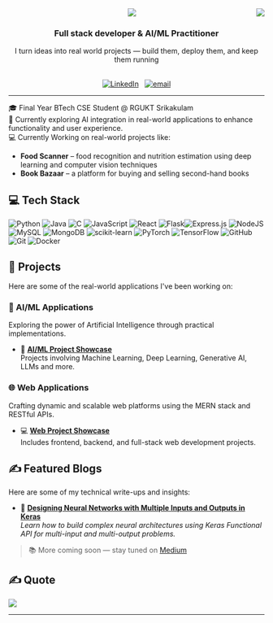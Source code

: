 <img align="right" src="https://visitor-badge.laobi.icu/badge?page_id=srikanth-maganti.srikanth-maganti" />
<div align="center">
  <img src="https://readme-typing-svg.herokuapp.com/?font=Righteous&size=35&center=true&vCenter=true&width=500&height=70&duration=4000&lines=Hi+There!+👋;I'm+Srikanth%20Maganti%20!;" />
</div>
<h3 align="center">Full stack developer & AI/ML Practitioner</h3>
<div align="center">
 I turn ideas into real world projects — build them, deploy them, and keep them running
 </div>
<br>
<div align="center"> 
  
 [![LinkedIn](https://img.shields.io/badge/LinkedIn-0077B5?style=for-the-badge&logo=linkedin&logoColor=white)](https://linkedin.com/in/srikanth-maganti1) &nbsp; [![email](https://img.shields.io/badge/Email-D14836?style=for-the-badge&logo=gmail&logoColor=white)](mailto:srikanthmaganti2004@gmail.com) 

</div>
<hr>

🎓 Final Year BTech CSE Student @ RGUKT Srikakulam    
🔭 Currently exploring AI integration in real-world applications to enhance functionality and user experience.  
💻 Currently Working on real-world projects like:
- **Food Scanner** – food recognition and nutrition estimation using deep learning and computer vision techniques  
- **Book Bazaar** – a platform for buying and selling second-hand books


## 💻 Tech Stack
![Python](https://img.shields.io/badge/python-3670A0?style=for-the-badge&logo=python&logoColor=ffdd54) ![Java](https://img.shields.io/badge/java-%23ED8B00.svg?style=for-the-badge&logo=openjdk&logoColor=white) ![C](https://img.shields.io/badge/c-%2300599C.svg?style=for-the-badge&logo=c&logoColor=white) ![JavaScript](https://img.shields.io/badge/javascript-%23323330.svg?style=for-the-badge&logo=javascript&logoColor=%23F7DF1E)
![React](https://img.shields.io/badge/react-%2320232a.svg?style=for-the-badge&logo=react&logoColor=%2361DAFB) ![Flask](https://img.shields.io/badge/flask-%23000.svg?style=for-the-badge&logo=flask&logoColor=white)![Express.js](https://img.shields.io/badge/express.js-%23404d59.svg?style=for-the-badge&logo=express&logoColor=%2361DAFB) ![NodeJS](https://img.shields.io/badge/node.js-6DA55F?style=for-the-badge&logo=node.js&logoColor=white)
![MySQL](https://img.shields.io/badge/mysql-4479A1.svg?style=for-the-badge&logo=mysql&logoColor=white) ![MongoDB](https://img.shields.io/badge/MongoDB-%234ea94b.svg?style=for-the-badge&logo=mongodb&logoColor=white) 
![scikit-learn](https://img.shields.io/badge/scikit--learn-%23F7931E.svg?style=for-the-badge&logo=scikit-learn&logoColor=white) ![PyTorch](https://img.shields.io/badge/PyTorch-%23EE4C2C.svg?style=for-the-badge&logo=PyTorch&logoColor=white) ![TensorFlow](https://img.shields.io/badge/TensorFlow-%23FF6F00.svg?style=for-the-badge&logo=TensorFlow&logoColor=white)
![GitHub](https://img.shields.io/badge/github-%23121011.svg?style=for-the-badge&logo=github&logoColor=white) ![Git](https://img.shields.io/badge/git-%23F05033.svg?style=for-the-badge&logo=git&logoColor=white) ![Docker](https://img.shields.io/badge/docker-%230db7ed.svg?style=for-the-badge&logo=docker&logoColor=white) 
## 🚀 Projects

Here are some of the real-world applications I've been working on:

### 🤖 AI/ML Applications
Exploring the power of Artificial Intelligence through practical implementations.
- 🧠 [**AI/ML Project Showcase**](https://github.com/stars/srikanth-maganti/lists/ai-ml-applications)  
  Projects involving Machine Learning, Deep Learning, Generative AI, LLMs and more.

### 🌐 Web Applications
Crafting dynamic and scalable web platforms using the MERN stack and RESTful APIs.
- 💻 [**Web Project Showcase**](https://github.com/stars/srikanth-maganti/lists/web-applications)  
  Includes frontend, backend, and full-stack web development projects.


## ✍️ Featured Blogs

Here are some of my technical write-ups and insights:

- 🧠 [**Designing Neural Networks with Multiple Inputs and Outputs in Keras**](https://medium.com/@srikanth-maganti/designing-neural-networks-with-multiple-inputs-and-outputs-in-keras-af80f23a2b32)  
  *Learn how to build complex neural architectures using Keras Functional API for multi-input and multi-output problems.*

> 📚 More coming soon — stay tuned on [Medium](https://medium.com/@srikanth-maganti)


## ✍️ Quote
![](https://quotes-github-readme.vercel.app/api?type=horizontal&theme=radical)

---

<!-- Proudly created with GPRM ( https://gprm.itsvg.in ) -->
